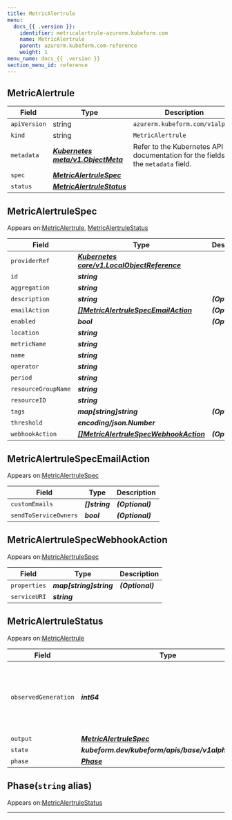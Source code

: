 ```yaml
---
title: MetricAlertrule
menu:
  docs_{{ .version }}:
    identifier: metricalertrule-azurerm.kubeform.com
    name: MetricAlertrule
    parent: azurerm.kubeform.com-reference
    weight: 1
menu_name: docs_{{ .version }}
section_menu_id: reference
---
```


## MetricAlertrule
| Field | Type | Description |
| ------ | ----- | ----------- |
| `apiVersion` | string | `azurerm.kubeform.com/v1alpha1` |
|    `kind` | string | `MetricAlertrule` |
| `metadata` | ***[Kubernetes meta/v1.ObjectMeta](https://kubernetes.io/docs/reference/generated/kubernetes-api/v1.13/#objectmeta-v1-meta)***|Refer to the Kubernetes API documentation for the fields of the `metadata` field.|
| `spec` | ***[MetricAlertruleSpec](#metricalertrulespec)***||
| `status` | ***[MetricAlertruleStatus](#metricalertrulestatus)***||
## MetricAlertruleSpec

Appears on:[MetricAlertrule](#metricalertrule), [MetricAlertruleStatus](#metricalertrulestatus)

| Field | Type | Description |
| ------ | ----- | ----------- |
| `providerRef` | ***[Kubernetes core/v1.LocalObjectReference](https://kubernetes.io/docs/reference/generated/kubernetes-api/v1.13/#localobjectreference-v1-core)***||
| `id` | ***string***||
| `aggregation` | ***string***||
| `description` | ***string***| ***(Optional)*** |
| `emailAction` | ***[[]MetricAlertruleSpecEmailAction](#metricalertrulespecemailaction)***| ***(Optional)*** |
| `enabled` | ***bool***| ***(Optional)*** |
| `location` | ***string***||
| `metricName` | ***string***||
| `name` | ***string***||
| `operator` | ***string***||
| `period` | ***string***||
| `resourceGroupName` | ***string***||
| `resourceID` | ***string***||
| `tags` | ***map[string]string***| ***(Optional)*** |
| `threshold` | ***encoding/json.Number***||
| `webhookAction` | ***[[]MetricAlertruleSpecWebhookAction](#metricalertrulespecwebhookaction)***| ***(Optional)*** |
## MetricAlertruleSpecEmailAction

Appears on:[MetricAlertruleSpec](#metricalertrulespec)

| Field | Type | Description |
| ------ | ----- | ----------- |
| `customEmails` | ***[]string***| ***(Optional)*** |
| `sendToServiceOwners` | ***bool***| ***(Optional)*** |
## MetricAlertruleSpecWebhookAction

Appears on:[MetricAlertruleSpec](#metricalertrulespec)

| Field | Type | Description |
| ------ | ----- | ----------- |
| `properties` | ***map[string]string***| ***(Optional)*** |
| `serviceURI` | ***string***||
## MetricAlertruleStatus

Appears on:[MetricAlertrule](#metricalertrule)

| Field | Type | Description |
| ------ | ----- | ----------- |
| `observedGeneration` | ***int64***| ***(Optional)*** Resource generation, which is updated on mutation by the API Server.|
| `output` | ***[MetricAlertruleSpec](#metricalertrulespec)***| ***(Optional)*** |
| `state` | ***kubeform.dev/kubeform/apis/base/v1alpha1.State***| ***(Optional)*** |
| `phase` | ***[Phase](#phase)***| ***(Optional)*** |
## Phase(`string` alias)

Appears on:[MetricAlertruleStatus](#metricalertrulestatus)

---
